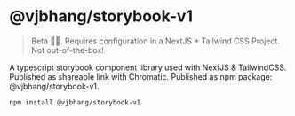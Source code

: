 # @vjbhang/storybook-v1

> Beta 👨‍💻. Requires configuration in a NextJS + Tailwind CSS Project. Not out-of-the-box!

A typescript storybook component library used with NextJS & TailwindCSS. Published as shareable link with Chromatic. Published as npm package: @vjbhang/storybook-v1.

```
npm install @vjbhang/storybook-v1
```
